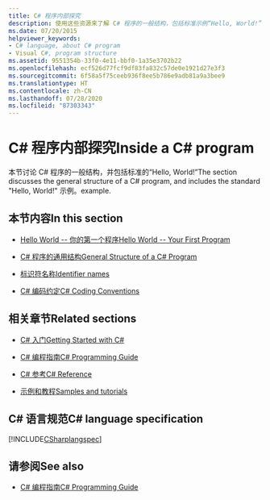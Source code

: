 ```yaml
---
title: C# 程序内部探究
description: 使用这些资源来了解 C# 程序的一般结构，包括标准示例“Hello, World!”
ms.date: 07/20/2015
helpviewer_keywords:
- C# language, about C# program
- Visual C#, program structure
ms.assetid: 9551354b-33f0-4e11-bbf0-1a35e3702b22
ms.openlocfilehash: ecf526d77fcf9df83fa832c57de0e1921d27e3f3
ms.sourcegitcommit: 6f58a5f75ceeb936f8ee5b786e9adb81a9a3bee9
ms.translationtype: HT
ms.contentlocale: zh-CN
ms.lasthandoff: 07/28/2020
ms.locfileid: "87303343"
---
```

# <a name="inside-a-c-program"></a><span data-ttu-id="c7de9-103">C# 程序内部探究</span><span class="sxs-lookup"><span data-stu-id="c7de9-103">Inside a C# program</span></span>

<span data-ttu-id="c7de9-104">本节讨论 C# 程序的一般结构，并包括标准的“Hello, World!”</span><span class="sxs-lookup"><span data-stu-id="c7de9-104">The section discusses the general structure of a C# program, and includes the standard "Hello, World!"</span></span> <span data-ttu-id="c7de9-105">示例。</span><span class="sxs-lookup"><span data-stu-id="c7de9-105">example.</span></span>

## <a name="in-this-section"></a><span data-ttu-id="c7de9-106">本节内容</span><span class="sxs-lookup"><span data-stu-id="c7de9-106">In this section</span></span>

- [<span data-ttu-id="c7de9-107">Hello World -- 你的第一个程序</span><span class="sxs-lookup"><span data-stu-id="c7de9-107">Hello World -- Your First Program</span></span>](hello-world-your-first-program.md)

- [<span data-ttu-id="c7de9-108">C# 程序的通用结构</span><span class="sxs-lookup"><span data-stu-id="c7de9-108">General Structure of a C# Program</span></span>](general-structure-of-a-csharp-program.md)

- [<span data-ttu-id="c7de9-109">标识符名称</span><span class="sxs-lookup"><span data-stu-id="c7de9-109">Identifier names</span></span>](identifier-names.md)

- [<span data-ttu-id="c7de9-110">C# 编码约定</span><span class="sxs-lookup"><span data-stu-id="c7de9-110">C# Coding Conventions</span></span>](coding-conventions.md)

## <a name="related-sections"></a><span data-ttu-id="c7de9-111">相关章节</span><span class="sxs-lookup"><span data-stu-id="c7de9-111">Related sections</span></span>

- [<span data-ttu-id="c7de9-112">C# 入门</span><span class="sxs-lookup"><span data-stu-id="c7de9-112">Getting Started with C#</span></span>](../../getting-started/index.md)

- [<span data-ttu-id="c7de9-113">C# 编程指南</span><span class="sxs-lookup"><span data-stu-id="c7de9-113">C# Programming Guide</span></span>](../index.md)

- [<span data-ttu-id="c7de9-114">C# 参考</span><span class="sxs-lookup"><span data-stu-id="c7de9-114">C# Reference</span></span>](../../language-reference/index.md)

- [<span data-ttu-id="c7de9-115">示例和教程</span><span class="sxs-lookup"><span data-stu-id="c7de9-115">Samples and tutorials</span></span>](../../../samples-and-tutorials/index.md)

## <a name="c-language-specification"></a><span data-ttu-id="c7de9-116">C# 语言规范</span><span class="sxs-lookup"><span data-stu-id="c7de9-116">C# language specification</span></span>

[!INCLUDE[CSharplangspec](~/includes/csharplangspec-md.md)]

## <a name="see-also"></a><span data-ttu-id="c7de9-117">请参阅</span><span class="sxs-lookup"><span data-stu-id="c7de9-117">See also</span></span>

- [<span data-ttu-id="c7de9-118">C# 编程指南</span><span class="sxs-lookup"><span data-stu-id="c7de9-118">C# Programming Guide</span></span>](../index.md)
